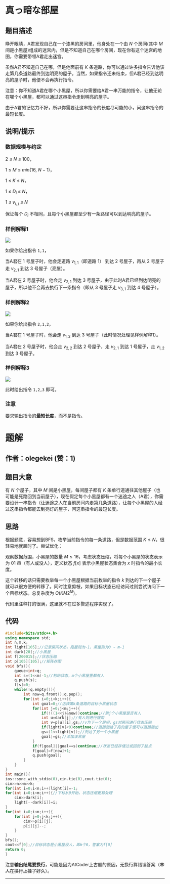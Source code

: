 # 真っ暗な部屋

## 题目描述

睁开眼睛，A君发现自己在一个漆黑的房间里，他身处在一个由 $N$ 个房间(其中 $M$ 间是小黑屋)组成的迷宫内，但是不知道自己在哪个房间，现在你有这个迷宫的地图，你需要带领A君走出迷宫。

虽然A君不知道自己在哪，但是他面前有 $K$ 条道路，你可以通过许多指令告诉他该走第几条道路最终到达明亮的屋子。当然，如果指令还未结束，但A君已经到达明亮的屋子时，他便不会再执行指令。

注意：你不知道A君在哪个小黑屋，所以你需要给A君一串万能的指令，让他无论在哪个小黑屋，都可以通过这串指令走到明亮的屋子。

由于A君的记忆力不好，所以你需要让这串指令的长度尽可能的小，问这串指令的最短长度。

## 说明/提示

### 数据规模与约定
$2\ \leq\ N\ \leq\ 100$，

$1\ \leq\ M\ \leq\ min(16,\ N-1)$，

$1\ \leq\ K\ \leq\ N$，

$1\ \leq\ D_i\ \leq\ N$，

$1\ \leq\ v_{i,\ j}\ \leq\ N$

保证每个 $D_i$ 不相同，且每个小黑屋都至少有一条路径可以到达明亮的屋子。

### 样例解释1
![](https://cdn.luogu.com.cn/upload/vjudge_pic/AT1449/f3908ff54756afa86688e91fce4eb6ce09d2229d.png)

如果你给出指令 ```1,1```，

当A君在 $1$ 号屋子时，他会走道路 $v_{1,1}$（即道路 $1$） 到达 $2$ 号屋子，再从 $2$ 号屋子走 $v_{2,1}$ 到达 $3$ 号屋子（亮屋）。

当A君在 $2$ 号屋子时，他会走 $v_{2,1}$ 到达 $3$ 号屋子，由于此时A君已经到达明亮的屋子，所以他不会再去执行下一条指令（即从 $3$ 号屋子走 $v_{3,1}$ 到达 $4$ 号屋子）。

### 样例解释2
![](https://cdn.luogu.com.cn/upload/vjudge_pic/AT1449/2c40711da8bb302f53576b4f2fe9db6e7bacb670.png)

如果你给出指令 ```2,1,2```，

当A君在 $1$ 号屋子时，他会走 $v_{1,2}$ 到达 $3$ 号屋子（此时情况处理见样例解释1）。

当A君在 $2$ 号屋子时，他会走 $v_{2,2}$ 到达 $2$ 号屋子，走 $v_{2,1}$ 到达 $1$ 号屋子，走 $v_{1,2}$ 到达 $3$ 号屋子。

### 样例解释3
![](https://cdn.luogu.com.cn/upload/vjudge_pic/AT1449/3422b955471ad6e11300f3a42a30605370eb1e29.png)

此时给出指令 ```1,2,3``` 即可。

### 注意
要求输出指令的**最短长度**，而不是指令。

# 题解

## 作者：olegekei (赞：1)

## 题目大意

有 $N$ 个屋子，其中 $M$ 间是小黑屋，每间屋子都有 $K$ 条单行道通往其他屋子（也可能是死路回到当前屋子），现在假定每个小黑屋都有一个迷途之人（A君），你需要设计一串指令（让迷途之人在当前房间内走第几条道路），让每个小黑屋的人经过这串指令都能去到亮灯的屋子，问这串指令的最短长度。

## 思路

根据题意，容易想到BFS，枚举当前指令的每一条道路，但是数据范围 $K≤N$，很轻易地就超时了。尝试优化：

观察数据范围，小黑屋的数量 $M≤16$，考虑状态压缩，将每个小黑屋的状态表示为 $01$ 串（有人或没人），定义状态 $f[x]$ 表示小黑屋状态集合为 $x$ 时指令的最小长度。

这个转移的话只需要枚举每一个小黑屋根据当前枚举的指令 $k$ 到达的下一个屋子就可以很方便的转移了。同时注意剪枝，如果目标状态已经访问过则尝试访问下一个目标状态。总复杂度为 $O(KM2^M)$。

代码里注释打的很满，这里就不在过多赘述程序实现了。

## 代码

```cpp
#include<bits/stdc++.h>
using namespace std;
int n,m,k;
int light[105];//记录房间状态，亮屋则为-1，黑屋则为0 ~ m-1 
int dark[20];//小黑屋 
int f[200015];//状态压缩 
int p[105][105];//矩阵存图 
void bfs(){
	queue<int>q;
	int s=(1<<m)-1;//初始状态，m个小黑屋里都有人 
	q.push(s);
	f[s]=0;
	while(!q.empty()){
		int now=q.front();q.pop();
		for(int i=0;i<k;i++){
			int goal=0;//选择第k条道路的目标小黑屋状态 
			for(int j=0;j<m;j++){
				if(!((1<<j)&now))continue;//第j个小黑屋是否有人 
				int u=dark[j];//有人则进行搜索 
				int v=p[u][i],gs;//v为下一个房间，gs对房间进行状态压缩 
				if(light[v]<0)continue;//直接到达了亮的屋子便可以直接跳出 
				gs=(1<<light[v]);//到达了另一个小黑屋 
				goal|=gs;//添加该黑屋 
			}
			if(f[goal]||goal==s)continue;//状态已经存储过或回到了起点 
			f[goal]=f[now]+1;
			q.push(goal);
		}
	}
}
int main(){
ios::sync_with_stdio(0),cin.tie(0),cout.tie(0); 
cin>>n>>m>>k;
for(int i=0;i<n;i++)light[i]=-1;
for(int i=0;i<m;i++){//下标从0开始，状态压缩更易处理 
	cin>>dark[i];
	light[--dark[i]]=i;
}
for(int i=0;i<n;i++){
	for(int j=0;j<k;j++){
		cin>>p[i][j];
		p[i][j]--;
	}
}
bfs();
cout<<f[0];//目标状态是小黑屋没人，即m个0，答案为f[0] 
return 0;
}

```
注意**输出结尾要换行**，可能是因为AtCoder上古题的原因，无换行算错误答案（~~本人在换行上挂了好久~~）。



---


